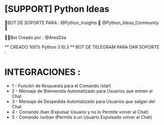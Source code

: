 # [SUPPORT] Python Ideas
🤖BOT DE SOPORTE PARA :
@Python_Insights 🐍
@Python_Ideas_Community 💬

👨‍💻Bot Creado por : @AresDza

** CREADO 100% Python 3.10.3
** BOT DE TELEGRAM PARA DAR SOPORTE :

# INTEGRACIONES :
* 1 - Función de Respuesta para el Comando /start
* 2 - Mensaje de Bienvenida Automatizado para Usuarios que entren al Chat
* 3 - Mensaje de Despedida Automatizado para Usuarios que salgan del Chat
* 4 - Comando /ban (Expulsar Usuario y no lo Permite volver al Chat)
* 5 - Comando /unban (Permite a un Usuario Expulsado volver al Chat)
